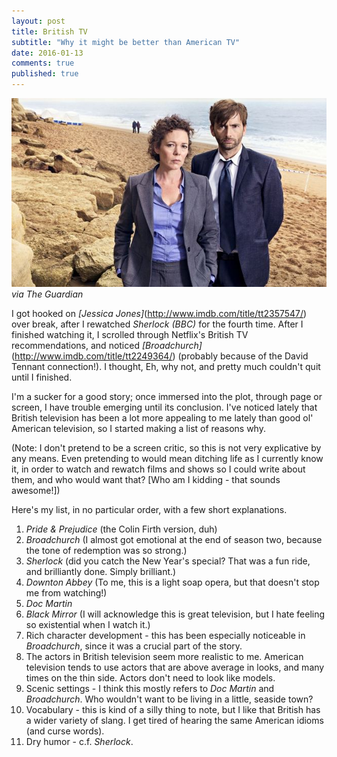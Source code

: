 ```yaml
---
layout: post
title: British TV
subtitle: "Why it might be better than American TV"
date: 2016-01-13
comments: true
published: true
---
```


![Alec Hardy and Ellie Miller on the beach](/assets/images/broadchurch.jpg)
_via The Guardian_

I got hooked on _[Jessica Jones]_(http://www.imdb.com/title/tt2357547/) over break, after I rewatched _Sherlock (BBC)_ for the fourth time. After I finished watching it, I scrolled through Netflix's British TV recommendations, and noticed _[Broadchurch]_(http://www.imdb.com/title/tt2249364/) (probably because of the David Tennant connection!). I thought, Eh, why not, and pretty much couldn't quit until I finished.

I'm a sucker for a good story; once immersed into the plot, through page or screen, I have trouble emerging until its conclusion. I've noticed lately that British television has been a lot more appealing to me lately than good ol' American television, so I started making a list of reasons why.

(Note: I don't pretend to be a screen critic, so this is not very explicative by any means. Even pretending to would mean ditching life as I currently know it, in order to watch and rewatch films and shows so I could write about them, and who would want that? [Who am I kidding - that sounds awesome!])

Here's my list, in no particular order, with a few short explanations.

1) _Pride & Prejudice_ (the Colin Firth version, duh)
2) _Broadchurch_ (I almost got emotional at the end of season two, because the tone of redemption was so strong.)
3) _Sherlock_ (did you catch the New Year's special? That was a fun ride, and brilliantly done. Simply brilliant.)
4) _Downton Abbey_ (To me, this is a light soap opera, but that doesn't stop me from watching!)
5) _Doc Martin_
6) _Black Mirror_ (I will acknowledge this is great television, but I hate feeling so existential when I watch it.)
7) Rich character development - this has been especially noticeable in _Broadchurch_, since it was a crucial part of the story.
8) The actors in British television seem more realistic to me. American television tends to use actors that are above average in looks, and many times on the thin side. Actors don't need to look like models.
9) Scenic settings - I think this mostly refers to _Doc Martin_ and _Broadchurch_. Who wouldn't want to be living in a little, seaside town?
10) Vocabulary - this is kind of a silly thing to note, but I like that British has a wider variety of slang. I get tired of hearing the same American idioms (and curse words).
11) Dry humor - c.f. _Sherlock_.
